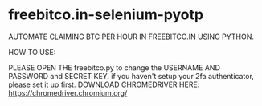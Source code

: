# freebitco.in-selenium-pyotp

  AUTOMATE CLAIMING BTC PER HOUR IN FREEBITCO.IN USING PYTHON.
  
  HOW TO USE:
  
  PLEASE OPEN THE freebitco.py to change the USERNAME AND PASSWORD and SECRET KEY.
  if you haven't setup your 2fa authenticator, please set it up first.
  DOWNLOAD CHROMEDRIVER HERE: https://chromedriver.chromium.org/
  
